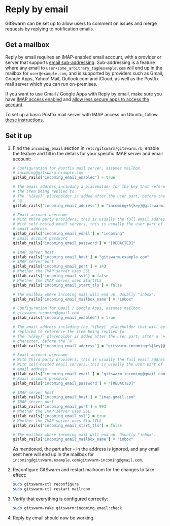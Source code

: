# Reply by email

GitSwarm can be set up to allow users to comment on issues and merge
requests by replying to notification emails.

## Get a mailbox

Reply by email requires an IMAP-enabled email account, with a provider or
server that supports [email
sub-addressing](https://en.wikipedia.org/wiki/Email_address#Sub-addressing).
Sub-addressing is a feature where any email to
`user+some_arbitrary_tag@example.com` will end up in the mailbox for
`user@example.com`, and is supported by providers such as Gmail, Google
Apps, Yahoo! Mail, Outlook.com and iCloud, as well as the Postfix mail
server which you can run on-premises.

If you want to use Gmail / Google Apps with Reply by email, make sure you
have [IMAP access
enabled](https://support.google.com/mail/troubleshooter/1668960?hl=en#ts=1665018)
and [allow less secure apps to access the
account](https://support.google.com/accounts/answer/6010255).

To set up a basic Postfix mail server with IMAP access on Ubuntu, follow
[these instructions](./postfix.md).

## Set it up

1.  Find the `incoming_email` section in `/etc/gitswarm/gitswarm.rb`,
    enable the feature and fill in the details for your specific IMAP
    server and email account:

    ```ruby
    # Configuration for Postfix mail server, assumes mailbox
    # incoming@gitswarm.example.com
    gitlab_rails['incoming_email_enabled'] = true
    
    # The email address including a placeholder for the key that references
    # the item being replied to.
    # The `%{key}` placeholder is added after the user part, before the
    # `@`.
    gitlab_rails['incoming_email_address'] = "incoming+%{key}@gitswarm.example.com"
    
    # Email account username
    # With third party providers, this is usually the full email address.
    # With self-hosted email servers, this is usually the user part of the
    # email address.
    gitlab_rails['incoming_email_email'] = "incoming"
    # Email account password
    gitlab_rails['incoming_email_password'] = "[REDACTED]"
    
    # IMAP server host
    gitlab_rails['incoming_email_host'] = "gitswarm.example.com"
    # IMAP server port
    gitlab_rails['incoming_email_port'] = 143
    # Whether the IMAP server uses SSL
    gitlab_rails['incoming_email_ssl'] = false
    # Whether the IMAP server uses StartTLS
    gitlab_rails['incoming_email_start_tls'] = false

    # The mailbox where incoming mail will end up. Usually "inbox".
    gitlab_rails['incoming_email_mailbox_name'] = "inbox"
    ```

    ```ruby
    # Configuration for Gmail / Google Apps, assumes mailbox
    # gitswarm-incoming@gmail.com
    gitlab_rails['incoming_email_enabled'] = true
    
    # The email address including the `%{key}` placeholder that will be
    # replaced to reference the item being replied to.
    # The `%{key}` placeholder is added after the user part, after a `+`
    # character, before the `@`.
    gitlab_rails['incoming_email_address'] = "gitswarm-incoming+%{key}@gmail.com"
    
    # Email account username
    # With third party providers, this is usually the full email address.
    # With self-hosted email servers, this is usually the user part of the
    # email address.
    gitlab_rails['incoming_email_email'] = "gitswarm-incoming@gmail.com"
    # Email account password
    gitlab_rails['incoming_email_password'] = "[REDACTED]"
    
    # IMAP server host
    gitlab_rails['incoming_email_host'] = "imap.gmail.com"
    # IMAP server port
    gitlab_rails['incoming_email_port'] = 993
    # Whether the IMAP server uses SSL
    gitlab_rails['incoming_email_ssl'] = true
    # Whether the IMAP server uses StartTLS
    gitlab_rails['incoming_email_start_tls'] = false

    # The mailbox where incoming mail will end up. Usually "inbox".
    gitlab_rails['incoming_email_mailbox_name'] = "inbox"
    ```

    As mentioned, the part after `+` in the address is ignored, and any
    email sent here will end up in the mailbox for
    `incoming@gitswarm.example.com`/`gitswarm-incoming@gmail.com`.

1.  Reconfigure GitSwarm and restart mailroom for the changes to take
    effect:

    ```bash
    sudo gitswarm-ctl reconfigure
    sudo gitswarm-ctl restart mailroom
    ```

1.  Verify that everything is configured correctly:

    ```bash
    sudo gitswarm-rake gitswarm:incoming_email:check
    ```

1.  Reply by email should now be working.
